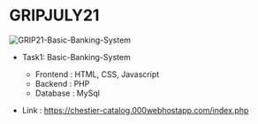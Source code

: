# GRIPJULY21

![GRIP21-Basic-Banking-System](https://socialify.git.ci/WaderManasi/GRIP21-Basic-Banking-System/image?description=1&issues=1&language=1&owner=1&stargazers=1&theme=Dark)

- Task1: Basic-Banking-System
  - Frontend : HTML, CSS, Javascript
  - Backend : PHP
  - Database : MySql
  
- Link : https://chestier-catalog.000webhostapp.com/index.php

